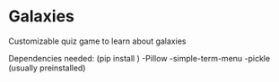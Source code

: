 # Galaxies
Customizable quiz game to learn about galaxies

Dependencies needed:
(pip install <package>)
-Pillow
-simple-term-menu
-pickle (usually preinstalled)
